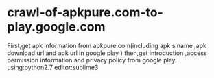 # crawl-of-apkpure.com-to-play.google.com
First,get apk information from apkpure.com(including apk's name ,apk download url and apk url in google play ) then,get introduction ,access permission information and privacy policy from google play.
using:python2.7
editor:sublime3
